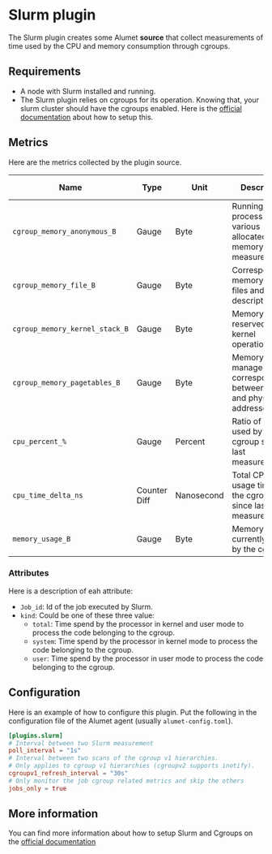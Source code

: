 # Slurm plugin

The Slurm plugin creates some Alumet **source** that collect measurements of time used by the CPU and memory consumption through cgroups.

## Requirements

- A node with Slurm installed and running.
- The Slurm plugin relies on cgroups for its operation. Knowing that, your slurm cluster should have the cgroups enabled. Here is the [official documentation]("https://slurm.schedmd.com/cgroups.html") about how to setup this.

## Metrics

Here are the metrics collected by the plugin source.

| Name                           | Type         | Unit       | Description                                                                 | Resource | ResourceConsumer | Attributes  | More information |
| ------------------------------ | ------------ | ---------- | --------------------------------------------------------------------------- | -------- | ---------------- | ----------- | ---------------- |
| `cgroup_memory_anonymous_B`    | Gauge        | Byte       | Running process and various allocated memory measurement                    | Memory   | LocalMachine     | Job_id      |                  |
| `cgroup_memory_file_B`         | Gauge        | Byte       | Corresponding memory to open files and descriptors                          | Memory   | LocalMachine     | Job_id      |                  |
| `cgroup_memory_kernel_stack_B` | Gauge        | Byte       | Memory reserved for kernel operations                                       | Memory   | LocalMachine     | Job_id      |                  |
| `cgroup_memory_pagetables_B`   | Gauge        | Byte       | Memory used to manage correspondence between virtual and physical addresses | Memory   | LocalMachine     | Job_id      |                  |
| `cpu_percent_%`                | Gauge        | Percent    | Ratio of CPU used by the cgroup since last measurement                      | CPU      | LocalMachine     | Job_id,kind |                  |
| `cpu_time_delta_ns`            | Counter Diff | Nanosecond | Total CPU usage time by the cgroup since last measurement                   | CPU      | LocalMachine     | Job_id,kind |                  |
| `memory_usage_B`               | Gauge        | Byte       | Memory currently used by the cgroup                                         | Memory   | LocalMachine     | Job_id      |                  |

### Attributes

Here is a description of eah attribute:

- `Job_id`: Id of the job executed by Slurm.
- `kind`: Could be one of these three value:
  - `total`: Time spend by the processor in kernel and user mode to process the code belonging to the cgroup.
  - `system`: Time spend by the processor in kernel mode to process the code belonging to the cgroup.
  - `user`: Time spend by the processor in user mode to process the code belonging to the cgroup.

## Configuration

Here is an example of how to configure this plugin.
Put the following in the configuration file of the Alumet agent (usually `alumet-config.toml`).

```toml
[plugins.slurm]
# Interval between two Slurm measurement
poll_interval = "1s"
# Interval between two scans of the cgroup v1 hierarchies.
# Only applies to cgroup v1 hierarchies (cgroupv2 supports inotify).
cgroupv1_refresh_interval = "30s"
# Only monitor the job cgroup related metrics and skip the others
jobs_only = true
```

## More information

You can find more information about how to setup Slurm and Cgroups on the [official documentation]("https://slurm.schedmd.com/cgroups.html")
